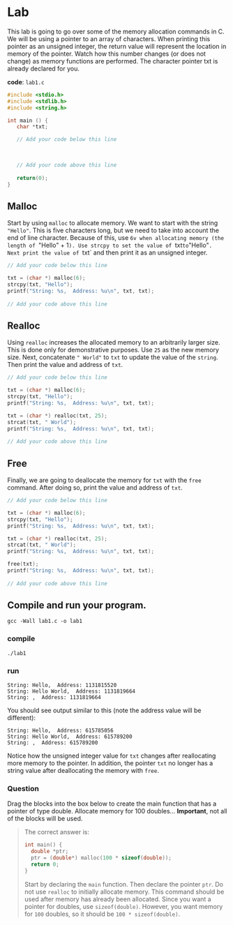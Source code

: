 # Lab

This lab is going to go over some of the memory allocation commands in C. We will be using a pointer to an array of characters. When printing this pointer as an unsigned integer, the return value will represent the location in memory of the pointer. Watch how this number changes (or does not change) as memory functions are performed. The character pointer txt is already declared for you.

**code**: `lab1.c`

```c
#include <stdio.h>
#include <stdlib.h>
#include <string.h>

int main () {
   char *txt;

   // Add your code below this line

   
   
   // Add your code above this line
   
   return(0);
}

```

## Malloc

Start by using `malloc` to allocate memory. We want to start with the string `"Hello"`. This is five characters long, but we need to take into account the end of line character. Because of this, use `6v when allocating memory (the length of `"Hello" + 1`). Use strcpy to set the value of `txt` to `"Hello"`. Next print the value of `txt` and then print it as an unsigned integer.

```c
// Add your code below this line

txt = (char *) malloc(6);
strcpy(txt, "Hello");
printf("String: %s,  Address: %u\n", txt, txt);
   
// Add your code above this line
```

## Realloc

Using `realloc` increases the allocated memory to an arbitrarily larger size. This is done only for demonstrative purposes. Use `25` as the new memory size. Next, concatenate `" World"` to `txt` to update the value of the `string`. Then print the value and address of `txt`.

```c
// Add your code below this line

txt = (char *) malloc(6);
strcpy(txt, "Hello");
printf("String: %s,  Address: %u\n", txt, txt);

txt = (char *) realloc(txt, 25);
strcat(txt, " World");
printf("String: %s,  Address: %u\n", txt, txt);
   
// Add your code above this line
```
## Free

Finally, we are going to deallocate the memory for `txt` with the `free` command. After doing so, print the value and address of `txt`.

```c
// Add your code below this line

txt = (char *) malloc(6);
strcpy(txt, "Hello");
printf("String: %s,  Address: %u\n", txt, txt);

txt = (char *) realloc(txt, 25);
strcat(txt, " World");
printf("String: %s,  Address: %u\n", txt, txt);

free(txt);
printf("String: %s,  Address: %u\n", txt, txt);
   
// Add your code above this line
```

## Compile and run your program.

```
gcc -Wall lab1.c -o lab1
```

### compile

```
./lab1
```

### run

```
String: Hello,  Address: 1131815520
String: Hello World,  Address: 1131819664
String: ,  Address: 1131819664
```

You should see output similar to this (note the address value will be different):

```
String: Hello,  Address: 615785056
String: Hello World,  Address: 615789200
String: ,  Address: 615789200
```
Notice how the unsigned integer value for `txt` changes after reallocating more memory to the pointer. In addition, the pointer `txt` no longer has a string value after deallocating the memory with `free`.

### Question

Drag the blocks into the box below to create the main function that has a pointer of type double. Allocate memory for 100 doubles... **Important**, not all of the blocks will be used.

> The correct answer is:
> 
> ```c
> int main() {
>   double *ptr;
>   ptr = (double*) malloc(100 * sizeof(double));
>   return 0;
> }
> ```
> Start by declaring the `main` function. Then declare the pointer `ptr`. Do not use `realloc` to initially allocate memory. This command should be used after memory has already been allocated. Since you want a pointer for doubles, use `sizeof(double)`. However, you want memory for `100` doubles, so it should be `100 * sizeof(double)`.


